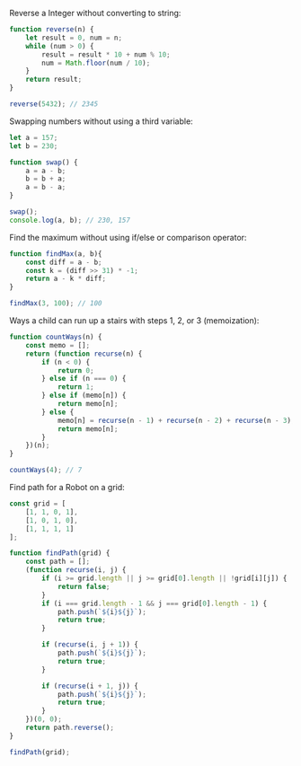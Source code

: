 Reverse a Integer without converting to string:
```javascript
function reverse(n) {
	let result = 0, num = n;
	while (num > 0) {
	    result = result * 10 + num % 10;
	    num = Math.floor(num / 10);
	}
	return result;
}

reverse(5432); // 2345
```
Swapping numbers without using a third variable:

```javascript
let a = 157;
let b = 230;

function swap() {
    a = a - b;
    b = b + a;
    a = b - a;
}

swap();
console.log(a, b); // 230, 157
```
Find the maximum without using if/else or comparison operator:
```javascript
function findMax(a, b){
    const diff = a - b;
    const k = (diff >> 31) * -1;
    return a - k * diff;
}

findMax(3, 100); // 100
```
Ways a child can run up a stairs with steps 1, 2, or 3 (memoization):
```javascript
function countWays(n) {
	const memo = [];
	return (function recurse(n) {
		if (n < 0) {
			return 0;
		} else if (n === 0) {
			return 1;
		} else if (memo[n]) {
			return memo[n];
		} else {
			memo[n] = recurse(n - 1) + recurse(n - 2) + recurse(n - 3);
			return memo[n];
		}
	})(n);
}

countWays(4); // 7
```
Find path for a Robot on a grid:
```javascript
const grid = [
    [1, 1, 0, 1],
    [1, 0, 1, 0],
    [1, 1, 1, 1]
];

function findPath(grid) {
    const path = [];
    (function recurse(i, j) {
        if (i >= grid.length || j >= grid[0].length || !grid[i][j]) {
            return false;
        }
        if (i === grid.length - 1 && j === grid[0].length - 1) {
            path.push(`${i}${j}`);
            return true;
        }

        if (recurse(i, j + 1)) {
            path.push(`${i}${j}`);
            return true;
        }

        if (recurse(i + 1, j)) {
            path.push(`${i}${j}`);
            return true;
        }
    })(0, 0);
    return path.reverse();
}

findPath(grid);
```
